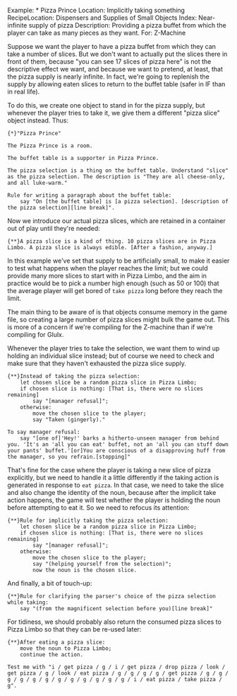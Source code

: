 Example: * Pizza Prince
Location: Implicitly taking something
RecipeLocation: Dispensers and Supplies of Small Objects
Index: Near-infinite supply of pizza
Description: Providing a pizza buffet from which the player can take as many pieces as they want.
For: Z-Machine

  
Suppose we want the player to have a pizza buffet from which they can take a number of slices. But we don't want to actually put the slices there in front of them, because "you can see 17 slices of pizza here" is not the descriptive effect we want, and because we want to pretend, at least, that the pizza supply is nearly infinite. In fact, we're going to replenish the supply by allowing eaten slices to return to the buffet table (safer in IF than in real life).

  
To do this, we create one object to stand in for the pizza supply, but whenever the player tries to take it, we give them a different "pizza slice" object instead. Thus:

  

``` inform7
{*}"Pizza Prince"

The Pizza Prince is a room.

The buffet table is a supporter in Pizza Prince.

The pizza selection is a thing on the buffet table. Understand "slice" as the pizza selection. The description is "They are all cheese-only, and all luke-warm."

Rule for writing a paragraph about the buffet table:
	say "On [the buffet table] is [a pizza selection]. [description of the pizza selection][line break]".
```

  
Now we introduce our actual pizza slices, which are retained in a container out of play until they're needed:

  

``` inform7
{**}A pizza slice is a kind of thing. 10 pizza slices are in Pizza Limbo. A pizza slice is always edible. [After a fashion, anyway.]
```

  
In this example we've set that supply to be artificially small, to make it easier to test what happens when the player reaches the limit; but we could provide many more slices to start with in Pizza Limbo, and the aim in practice would be to pick a number high enough (such as 50 or 100) that the average player will get bored of ``take pizza`` long before they reach the limit.

  
The main thing to be aware of is that objects consume memory in the game file, so creating a large number of pizza slices might bulk the game out. This is more of a concern if we're compiling for the Z-machine than if we're compiling for Glulx.

  
Whenever the player tries to take the selection, we want them to wind up holding an individual slice instead; but of course we need to check and make sure that they haven't exhausted the pizza slice supply.

  

``` inform7
{**}Instead of taking the pizza selection:
	let chosen slice be a random pizza slice in Pizza Limbo;
	if chosen slice is nothing: [That is, there were no slices remaining]
		say "[manager refusal]";
	otherwise:
		move the chosen slice to the player;
		say "Taken (gingerly)."

To say manager refusal:
	say "[one of]'Hey!' barks a hitherto-unseen manager from behind you. 'It's an 'all you can eat' buffet, not an 'all you can stuff down your pants' buffet.'[or]You are conscious of a disapproving huff from the manager, so you refrain.[stopping]"
```

  
That's fine for the case where the player is taking a new slice of pizza explicitly, but we need to handle it a little differently if the taking action is generated in response to ``eat pizza``. In that case, we need to take the slice and also change the identity of the noun, because after the implicit take action happens, the game will test whether the player is holding the noun before attempting to eat it. So we need to refocus its attention:

  

``` inform7
{**}Rule for implicitly taking the pizza selection:
	let chosen slice be a random pizza slice in Pizza Limbo;
	if chosen slice is nothing: [That is, there were no slices remaining]
		say "[manager refusal]";
	otherwise:
		move the chosen slice to the player;
		say "(helping yourself from the selection)";
		now the noun is the chosen slice.
```

  
And finally, a bit of touch-up:

  

``` inform7
{**}Rule for clarifying the parser's choice of the pizza selection while taking:
	say "(from the magnificent selection before you)[line break]"
```

  
For tidiness, we should probably also return the consumed pizza slices to Pizza Limbo so that they can be re-used later:

  

``` inform7
{**}After eating a pizza slice:
	move the noun to Pizza Limbo;
	continue the action.

Test me with "i / get pizza / g / i / get pizza / drop pizza / look / get pizza / g / look / eat pizza / g / g / g / g / get pizza / g / g / g / g / g / g / g / g / g / g / g / g / i / eat pizza / take pizza / g".
```

